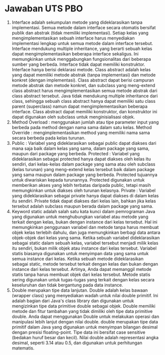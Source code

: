 # Jawaban UTS PBO
1. Interface adalah sekumpulan metode yang dideklarasikan tanpa implementasi. Semua 
metode dalam interface secara otomatis bersifat publik dan abstrak (tidak memiliki 
implementasi). Setiap kelas yang mengimplementasikan sebuah interface harus 
menyediakan implementasi lengkap untuk semua metode dalam interface tersebut.
Interface mendukung multiple inheritance, yang berarti sebuah kelas dapat 
mengimplementasikan beberapa interface sekaligus. Ini memungkinkan untuk 
menggabungkan fungsionalitas dari beberapa sumber yang berbeda. Interface tidak
dapat memiliki konstruktor. Interface hanya berisi deklarasi metode.
Class abstract adalah kelas yang dapat memiliki metode abstrak (tanpa implementasi) 
dan metode konkret (dengan implementasi). Class abstract dapat berisi campuran 
metode abstrak dan metode konkret, dan subclass yang meng-extend class abstract 
harus mengimplementasikan semua metode abstrak dari class abstract tersebut. Java 
tidak mendukung multiple inheritance dari class, sehingga sebuah class abstract hanya 
dapat memiliki satu class parent (superclass) namun dapat mengimplementasikan 
beberapa interface. Class abstract dapat memiliki konstruktor, dan konstruktor ini 
dapat digunakan oleh subclass untuk menginisialisasi objek.
2. Method Overload : menggunakan jumlah atau tipe parameter input yang berbeda pada 
method dengan nama sama dalam satu kelas.
Method Override : mengimplementasikan method yang memiliki nama sama secara 
berbeda pada kelas turunan.
3. Public : Variabel yang dideklarasikan sebagai public dapat diakses dari mana saja baik 
dalam kelas yang sama, dalam package yang sama, maupun dari package yang 
berbeda.
Protected : Variabel yang dideklarasikan sebagai protected hanya dapat diakses oleh 
kelas itu sendiri, dari kelas-kelas dalam package yang sama atau oleh subclass (kelas 
turunan) yang meng-extend kelas tersebut baik dalam package yang sama maupun 
dalam package yang berbeda. Protected tujuannya untuk diwariskan kepada 
turunannya. Protected digunakan untuk memberikan akses yang lebih terbatas daripada 
public, tetapi masih memungkinkan untuk diakses oleh turunan kelasnya.
Private : Variabel yang dideklarasikan sebagai private hanya dapat diakses di dalam 
kelas itu sendiri. Private tidak dapat diakses dari kelas lain, bahkan jika kelas tersebut 
adalah subclass maupun berada dalam package yang sama.
4. Keyword static adalah salah satu kata kunci dalam pemrograman Java yang 
digunakan untuk menghubungkan variabel atau metode yang terkait dengan kelas, 
bukan dengan instance dari kelas tersebut. Hal ini memungkinkan penggunaan variabel 
dan metode tanpa harus membuat objek kelas terlebih dahulu, dan juga memungkinkan 
berbagi data antara objek-objek dari kelas yang sama. Ketika sebuah variabel 
dideklarasikan sebagai static dalam sebuah kelas, variabel tersebut menjadi milik kelas 
itu sendiri, bukan milik objek atau instance dari kelas tersebut. Variabel statis biasanya 
digunakan untuk menyimpan data yang sama untuk semua instance dari kelas. Ketika 
sebuah metode dideklarasikan sebagai static, metode tersebut terkait dengan kelas dan 
bukan dengan instance dari kelas tersebut. Artinya, Anda dapat memanggil metode 
statis tanpa harus membuat objek dari kelas tersebut. Metode statis sering digunakan 
untuk tugas-tugas yang terkait dengan kelas secara keseluruhan dan tidak bergantung 
pada data instance.
5. Double merupakan tipe data lanjutan. Double adalah kelas bawaan (wrapper class) 
yang menyediakan wadah untuk nilai double primitif. Ini adalah bagian dari Java's 
class library dan digunakan untuk mengizinkan tipe data primitive double sebagai 
objek. Double memiliki metode dan fitur tambahan yang tidak dimiliki oleh tipe data 
primitive double. Anda dapat menggunakan Double untuk melakukan operasi dan 
manipulasi lebih lanjut dengan nilai double.
double merupakan tipe data primitif dalam Java yang digunakan untuk menyimpan 
bilangan desimal dengan presisi floating-point. Tipe data ini bersifat case sensitive 
(bedakan huruf besar dan kecil). Nilai double adalah representasi angka desimal, 
seperti 3.14 atau 0.5, dan digunakan untuk perhitungan matematis.
